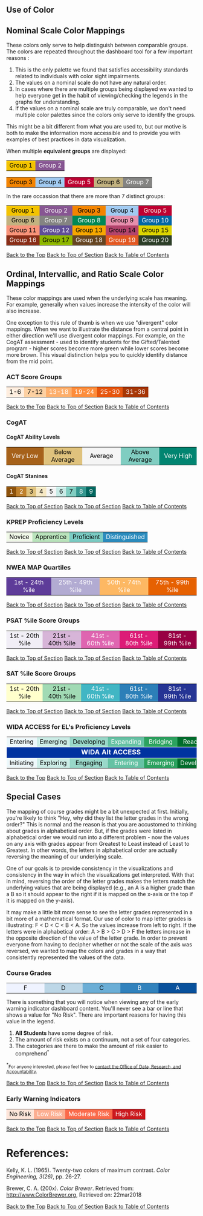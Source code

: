 ## <a name="useOfColor"></a> Use of Color
<a name="top"></a>

## <a name="nominalColors"></a> Nominal Scale Color Mappings
These colors only serve to help distinguish between comparable groups. The colors are repeated throughout the dashboard tool for a few important reasons :

1. This is the only palette we found that satisfies accessibility standards related to individuals with color sight impairments.
2. The values on a nominal scale do not have any natural order.
3. In cases where there are multiple groups being displayed we wanted to help everyone get in the habit of viewing/checking the legends in the graphs for understanding.
4. If the values on a nominal scale are truly comparable, we don't need multiple color palettes since the colors only serve to identify the groups.

This might be a bit different from what you are used to, but our motive is both to make the information more accessible and to provide you with examples of best practices in data visualization.

When multiple **equivalent groups** are displayed:

<table style="width: 100%;">
    <thead></thead>
    <tbody>
        <tr>
            <td style="background-color: #f3c300; height: 16px;">
                <div style="color: #000000;" align="center">Group 1</div>
            </td>
            <td style="background-color: #875692; height: 16px;">
                <div style="color: #ffffff;" align="center">Group 2</div>
            </td>
        </tr>
    </tbody>
</table>
<table style="width: 100%; margin-bottom: 10px;">
    <tbody>
        <tr>
            <td style="background-color: #f38400; height: 16px;">
                <div style="color: #000000;" align="center">Group 3</div>
            </td>
            <td style="background-color: #a1caf1; height: 16px;">
                <div style="color: #000000;" align="center">Group 4</div>
            </td>
            <td style="background-color: #be0032; height: 16px;">
                <div style="color: #ffffff;" align="center">Group 5</div>
            </td>
            <td style="background-color: #c2b280; height: 16px;">
                <div style="color: #000000;" align="center">Group 6</div>
            </td>
            <td style="background-color: #848482; height: 16px;">
                <div style="color: #ffffff;" align="center">Group 7</div>
            </td>
        </tr>
    </tbody>
</table>

In the rare occassion that there are more than 7 distinct groups:

<table style="width: 100%;">
    <thead></thead>
    <tbody>
        <tr>
            <td style="background-color: #f3c300; height: 16px;">
                <div style="color: #000000;" align="center">Group 1</div>
            </td>
            <td style="background-color: #875692; height: 16px;">
                <div style="color: #ffffff;" align="center">Group 2</div>
            </td>
            <td style="background-color: #f38400; height: 16px;">
                <div style="color: #000000;" align="center">Group 3</div>
            </td>
            <td style="background-color: #a1caf1; height: 16px;">
                <div style="color: #000000;" align="center">Group 4</div>
            </td>
            <td style="background-color: #be0032; height: 16px;">
                <div style="color: #ffffff;" align="center">Group 5</div>
            </td>
        </tr>
        <tr>
            <td style="background-color: #c2b280; height: 16px;">
                <div style="color: #000000;" align="center">Group 6</div>
            </td>
            <td style="background-color: #848482; height: 16px;">
                <div style="color: #ffffff;" align="center">Group 7</div>
            </td>
            <td style="background-color: #008856; height: 16px;">
                <div style="color: #ffffff;" align="center">Group 8</div>
            </td>
            <td style="background-color: #e68fac; height: 16px;">
                <div style="color: #000000;" align="center">Group 9</div>
            </td>
            <td style="background-color: #0067a5; height: 16px;">
                <div style="color: #ffffff;" align="center">Group 10</div>
            </td>
        </tr>
        <tr>
            <td style="background-color: #f99379; height: 16px;">
                <div style="color: #000000;" align="center">Group 11</div>
            </td>
            <td style="background-color: #604e97; height: 16px;">
                <div style="color: #ffffff;" align="center">Group 12</div>
            </td>
            <td style="background-color: #f6a600; height: 16px;">
                <div style="color: #000000;" align="center">Group 13</div>
            </td>
            <td style="background-color: #b3446c; height: 16px;">
                <div style="color: #000000;" align="center">Group 14</div>
            </td>
            <td style="background-color: #dcd300; height: 16px;">
                <div style="color: #000000;" align="center">Group 15</div>
            </td>
        </tr>
        <tr>
            <td style="background-color: #882d17; height: 16px;">
                <div style="color: #ffffff;" align="center">Group 16</div>
            </td>
            <td style="background-color: #8db600; height: 16px;">
                <div style="color: #000000;" align="center">Group 17</div>
            </td>
            <td style="background-color: #654522; height: 16px;">
                <div style="color: #ffffff;" align="center">Group 18</div>
            </td>
            <td style="background-color: #e25822; height: 16px;">
                <div style="color: #ffffff;" align="center">Group 19</div>
            </td>
            <td style="background-color: #2b3d26; height: 16px;">
                <div style="color: #ffffff;" align="center">Group 20</div>
            </td>
        </tr>
    </tbody>
</table>

[Back to the Top](#nominalColors) [Back to Top of Section](#useOfColor) [Back to Table of Contents](#visualizationStandardsTOC)

## <a name="ordinalColors"></a> Ordinal, Intervallic, and Ratio Scale Color Mappings

These color mappings are used when the underlying scale has meaning.  For example, generally when values increase the intensity of the color will also increase.

One exception to this rule of thumb is when we use "divergent" color mappings.  When we want to illustrate the distance from a central point in either direction we'll use divergent color mappings.  For example, on the CogAT assessment - used to identify students for the Gifted/Talented program - higher scores become more green while lower scores become more brown. This visual distinction helps you to quickly identify distance from the mid point.

### <a name="actColors"></a> ACT Score Groups
<table style="width: 100%;">
    <thead></thead>
    <tbody>
        <tr>
            <td style="background-color: #feedde; height: 16px;">
                <div style="color: #000000;" align="center">1-6</div>
            </td>
            <td style="background-color: #fdd0a2; height: 16px;">
                <div style="color: #000000;" align="center">7-12</div>
            </td>
            <td style="background-color: #fdae6b; height: 16px;">
                <div style="color: #ffffff;" align="center">13-18</div>
            </td>
            <td style="background-color: #fd8d3c; height: 16px;">
                <div style="color: #ffffff;" align="center">19-24</div>
            </td>
            <td style="background-color: #e6550d; height: 16px;">
                <div style="color: #ffffff;" align="center">25-30</div>
            </td>
            <td style="background-color: #a63603; height: 16px;">
                <div style="color: #ffffff;" align="center">31-36</div>
            </td>
        </tr>
    </tbody>
</table>

[Back to the Top](#ordinalColors) [Back to Top of Section](#useOfColor) [Back to Table of Contents](#visualizationStandardsTOC)

### <a name="cogatColors"></a> CogAT

#### <a name="cogatAbilityColors"></a> CogAT Ability Levels
<table style="width: 100%;">
    <thead></thead>
    <tbody>
        <tr>
            <td style="background-color: #a6611a; height: 16px; width: 90px;">
                <div style="color: #ffffff;" align="center">Very Low</div>
            </td>
            <td style="background-color: #dfc27d; height: 16px; width: 90px;">
                <div style="color: #000000;" align="center">Below Average</div>
            </td>
            <td style="background-color: #f5f5f5; height: 16px; width: 90px;">
                <div style="color: #000000;" align="center">Average</div>
            </td>
            <td style="background-color: #80cdc1; height: 16px; width: 90px;">
                <div style="color: #000000;" align="center">Above Average</div>
            </td>
            <td style="background-color: #018571; height: 16px; width: 90px;">
                <div style="color: #ffffff;" align="center">Very High</div>
            </td>
        </tr>
    </tbody>
</table>

#### <a name="cogatStanineColors"></a> CogAT Stanines
<table style="width: 100%;">
    <thead></thead>
    <tbody>
        <tr>
            <td style="background-color: #8c510a; height: 16px;">
                <div style="color: #ffffff;" align="center">1</div>
            </td>
            <td style="background-color: #bf812d; height: 16px;">
                <div style="color: #ffffff;" align="center">2</div>
            </td>
            <td style="background-color: #dfc27d; height: 16px;">
                <div style="color: #000000;" align="center">3</div>
            </td>
            <td style="background-color: #f6e8c3; height: 16px;">
                <div style="color: #000000;" align="center">4</div>
            </td>
            <td style="background-color: #f5f5f5; height: 16px;">
                <div style="color: #000000;" align="center">5</div>
            </td>
            <td style="background-color: #c7eae5; height: 16px;">
                <div style="color: #000000;" align="center">6</div>
            </td>
            <td style="background-color: #80cdc1; height: 16px;">
                <div style="color: #000000;" align="center">7</div>
            </td>
            <td style="background-color: #35978f; height: 16px;">
                <div style="color: #ffffff;" align="center">8</div>
            </td>
            <td style="background-color: #01665e; height: 16px;">
                <div style="color: #ffffff;" align="center">9</div>
            </td>
        </tr>
    </tbody>
</table>

[Back to Top of Section](#cogatColors) [Back to Top of Section](#useOfColor) [Back to Table of Contents](#visualizationStandardsTOC)

### <a name="kprepColors"></a> KPREP Proficiency Levels
<table style="width: 100%;">
    <thead></thead>
    <tbody>
        <tr>
            <td style="background-color: #f0f9e8; height: 16px;">
                <div style="color: #000000;" align="center">Novice</div>
            </td>
            <td style="background-color: #bae4bc; height: 16px;">
                <div style="color: #000000;" align="center">Apprentice</div>
            </td>
            <td style="background-color: #7bccc4; height: 16px;">
                <div style="color: #000000;" align="center">Proficient</div>
            </td>
            <td style="background-color: #2b8cbe; height: 16px;">
                <div style="color: #ffffff;" align="center">Distinguished</div>
            </td>
        </tr>
    </tbody>
</table>

[Back to Top of Section](#kprepColors) [Back to Top of Section](#useOfColor) [Back to Table of Contents](#visualizationStandardsTOC)

### <a name="nweaMapColors"></a> NWEA MAP Quartiles
<table style="width: 100%;">
    <thead></thead>
    <tbody>
        <tr>
            <td style="background-color: #5e3c99; height: 16px; ">
                <div style="color: #ffffff;" align="center">1st - 24th %ile</div>
            </td>
            <td style="background-color: #b2abd2; height: 16px; ">
                <div style="color: #ffffff;" align="center">25th - 49th %ile</div>
            </td>
            <td style="background-color: #fdb863; height: 16px; ">
                <div style="color: #ffffff;" align="center">50th - 74th %ile</div>
            </td>
            <td style="background-color: #e66101; height: 16px; ">
                <div style="color: #ffffff;" align="center">75th - 99th %ile</div>
            </td>
        </tr>
    </tbody>
</table>

[Back to Top of Section](#nweaMapColors) [Back to Top of Section](#useOfColor) [Back to Table of Contents](#visualizationStandardsTOC)

### <a name="psatColors"></a> PSAT %ile Score Groups
<table style="width: 100%;">
    <thead></thead>
    <tbody>
        <tr>
            <td style="background-color: #f1eef6; height: 16px;">
                <div style="color: #000000;" align="center">1st - 20th %ile</div>
            </td>
            <td style="background-color: #d7b5d8; height: 16px;">
                <div style="color: #000000;" align="center">21st - 40th %ile</div>
            </td>
            <td style="background-color: #df65b0; height: 16px;">
                <div style="color: #ffffff;" align="center">41st - 60th %ile</div>
            </td>
            <td style="background-color: #dd1c77; height: 16px;">
                <div style="color: #ffffff;" align="center">61st - 80th %ile</div>
            </td>
            <td style="background-color: #980043; height: 16px;">
                <div style="color: #ffffff;" align="center">81st - 99th %ile</div>
            </td>
        </tr>
    </tbody>
</table>

[Back to Top of Section](#psatColors) [Back to Top of Section](#useOfColor) [Back to Table of Contents](#visualizationStandardsTOC)

### <a name="satColors"></a> SAT %ile Score Groups
<table style="width: 100%;">
    <thead></thead>
    <tbody>
        <tr>
            <td style="background-color: #ffffcc; height: 16px;">
                <div style="color: #000000;" align="center">1st - 20th %ile</div>
            </td>
            <td style="background-color: #a1dab4; height: 16px;">
                <div style="color: #000000;" align="center">21st - 40th %ile</div>
            </td>
            <td style="background-color: #41b6c4; height: 16px;">
                <div style="color: #ffffff;" align="center">41st - 60th %ile</div>
            </td>
            <td style="background-color: #2c7fb8; height: 16px;">
                <div style="color: #ffffff;" align="center">61st - 80th %ile</div>
            </td>
            <td style="background-color: #253494; height: 16px;">
                <div style="color: #ffffff;" align="center">81st - 99th %ile</div>
            </td>
        </tr>
    </tbody>
</table>

[Back to Top of Section](#satColors) [Back to Top of Section](#useOfColor) [Back to Table of Contents](#visualizationStandardsTOC)

### <a name="widaColors"></a> WIDA ACCESS for EL's Proficiency Levels
<table style="width: 100%;">
    <thead></thead>
    <tbody>
        <tr>
            <td style="background-color: #edf8fb; height: 16px;">
                <div style="color: #000000;" align="center">Entering</div>
            </td>
            <td style="background-color: #ccece6; height: 16px;">
                <div style="color: #000000;" align="center">Emerging</div>
            </td>
            <td style="background-color: #99d8c9; height: 16px;">
                <div style="color: #000000;" align="center">Developing</div>
            </td>
            <td style="background-color: #66c2a4; height: 16px;">
                <div style="color: #ffffff;" align="center">Expanding</div>
            </td>
            <td style="background-color: #2ca25f; height: 16px;">
                <div style="color: #ffffff;" align="center">Bridging</div>
            </td>
            <td style="background-color: #006d2c; height: 16px;">
                <div style="color: #ffffff;" align="center">Reaching</div>
            </td>
        </tr>
        <tr>
            <td style="font-weight: bold; font-size: 18px; color: #ffffff; background: #0033A0; border: 1px solid #FFFFFF;" colspan="6" align="center">WIDA Alt ACCESS</td>
        </tr>
        <tr>
            <td style="background-color: #edf8fb; height: 16px; width: 75px;">
                <div style="color: #000000;" align="center">Initiating</div>
            </td>
            <td style="background-color: #ccece6; height: 16px; width: 75px;">
                <div style="color: #000000;" align="center">Exploring</div>
            </td>
            <td style="background-color: #99d8c9; height: 16px; width: 75px;">
                <div style="color: #000000;" align="center">Engaging</div>
            </td>
            <td style="background-color: #66c2a4; height: 16px; width: 75px;">
                <div style="color: #ffffff;" align="center">Entering</div>
            </td>
            <td style="background-color: #2ca25f; height: 16px; width: 75px;">
                <div style="color: #ffffff;" align="center">Emerging</div>
            </td>
            <td style="background-color: #006d2c; height: 16px; width: 75px;">
                <div style="color: #ffffff;" align="center">Developing</div>
            </td>
        </tr>
    </tbody>
</table>

[Back to the Top](#widaColors) [Back to Top of Section](#useOfColor) [Back to Table of Contents](#visualizationStandardsTOC)

## <a name="specialCasesColors"></a> Special Cases

The mapping of course grades might be a bit unexpected at first. Initially, you're likely to think "Hey, why did they list the letter grades in the wrong order?" This is normal and the reason is that you are accustomed to thinking about grades in alphabetical order. But, if the grades were listed in alphabetical order we would run into a different problem - now the values on any axis with grades appear from Greatest to Least instead of Least to Greatest. In other words, the letters in alphabetical order are actually reversing the meaning of our underlying scale.

One of our goals is to provide consistency in the visualizations and consistency in the way in which the visualizations get interpreted. With that in mind, reversing the order of the letter grades makes the letters match the underlying values that are being displayed (e.g., an A is a higher grade than a B so it should appear to the right if it is mapped on the x-axis or the top if it is mapped on the y-axis).

It may make a little bit more sense to see the letter grades represented in a bit more of a mathematical format. Our use of color to map letter grades is illustrating: F < D < C < B < A. So the values increase from left to right. If the letters were in alphabetical order: A > B > C > D > F the letters increase in the opposite direction of the value of the letter grade. In order to prevent everyone from having to decipher whether or not the scale of the axis was reversed, we wanted to map the colors and grades in a way that consistently represented the values of the data.

### <a name="courseGradeColors"></a> Course Grades
<table style="width: 100%; margin-bottom: 10px;">
    <thead></thead>
    <tbody>
        <tr>
            <td style="background-color: #eff3ff; height: 16px; width: 90px;">
                <div style="color: #000000;" align="center">F</div>
            </td>
            <td style="background-color: #bdd7e7; height: 16px; width: 90px;">
                <div style="color: #000000;" align="center">D</div>
            </td>
            <td style="background-color: #6baed6; height: 16px; width: 90px;">
                <div style="color: #000000;" align="center">C</div>
            </td>
            <td style="background-color: #3182bd; height: 16px; width: 90px;">
                <div style="color: #ffffff;" align="center">B</div>
            </td>
            <td style="background-color: #08519c; height: 16px; width: 90px;">
                <div style="color: #ffffff;" align="center">A</div>
            </td>
        </tr>
    </tbody>
</table>

There is something that you will notice when viewing any of the early warning indicator dashboard content. You'll never see a bar or line that shows a value for "No Risk". There are important reasons for having this value in the legend.

1. **All Students** have some degree of risk.
2. The amount of risk exists on a continuum, not a set of four categories.
3. The categories are there to make the amount of risk easier to comprehend<sup>*</sup>

<sup>*</sup><small>For anyone interested, please feel free to <a href="mailto:Drew.Butcher@fayette.kyschools.us?subject=Can%20you%20explain%20why%20continuous%20quantities%20are%20more%20difficult%20to%20comprehend than%20discrete%20categories%20for%20me?">contact the Office of Data, Research, and Accountability</a>.</small>

[Back to the Top](#courseGradeColors) [Back to Top of Section](#useOfColor) [Back to Table of Contents](#visualizationStandardsTOC)

### <a name="ewisColors"></a> Early Warning Indicators

<table style="width: 100%;">
    <tbody>
        <tr>
            <td style="background-color: #fee5d9; height: 16px;">
                <div style="color: #000000;" align="center">No Risk</div>
            </td>
            <td style="background-color: #fcae91; height: 16px;">
                <div style="color: #ffffff;" align="center">Low Risk</div>
            </td>
            <td style="background-color: #fb6a4a; height: 16px;">
                <div style="color: #ffffff;" align="center">Moderate Risk</div>
            </td>
            <td style="background-color: #cb181d; height: 16px;">
                <div style="color: #ffffff;" align="center">High Risk</div>
            </td>
        </tr>
    </tbody>
</table>

[Back to the Top](#ewisColors) [Back to Top of Section](#useOfColor) [Back to Table of Contents](#visualizationStandardsTOC)

# <a name="references"></a> References:

<p>Kelly, K. L. (1965). Twenty-two colors of maximum contrast. <em>Color Engineering, 3(26)</em>, pp. 26-27.</p>
<p>Brewer, C. A. (200x). <em>Color Brewer</em>.  Retrieved from: <a href="http://www.ColorBrewer.org" target="_blank">http://www.ColorBrewer.org</a>, Retrieved on: 22mar2018</p>

[Back to the Top](#references) [Back to Top of Section](#useOfColor) [Back to Table of Contents](#visualizationStandardsTOC)